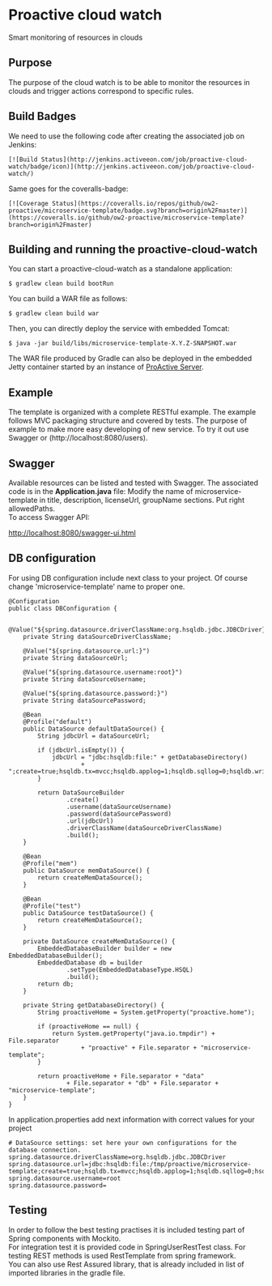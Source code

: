 # **Proactive cloud watch**
Smart monitoring of resources in clouds

## Purpose

The purpose of the cloud watch is to be able to monitor the resources in clouds and trigger actions correspond to specific rules.

## Build Badges

We need to use the following code after creating the associated job on Jenkins:
```
[![Build Status](http://jenkins.activeeon.com/job/proactive-cloud-watch/badge/icon)](http://jenkins.activeeon.com/job/proactive-cloud-watch/)
```

Same goes for the coveralls-badge:
```
[![Coverage Status](https://coveralls.io/repos/github/ow2-proactive/microservice-template/badge.svg?branch=origin%2Fmaster)](https://coveralls.io/github/ow2-proactive/microservice-template?branch=origin%2Fmaster)
```

## Building and running the proactive-cloud-watch

You can start a proactive-cloud-watch as a standalone application:
```
$ gradlew clean build bootRun
```

You can build a WAR file as follows:

```
$ gradlew clean build war
```

Then, you can directly deploy the service with embedded Tomcat:

```
$ java -jar build/libs/microservice-template-X.Y.Z-SNAPSHOT.war
```

The WAR file produced by Gradle can also be deployed in the embedded Jetty container started by an instance of [ProActive Server](https://github.com/ow2-proactive/scheduling).

## Example
The template is organized with a complete RESTful example. The example follows MVC packaging structure and covered by tests.
The purpose of example to make more easy developing of new service.
To try it out use Swagger or (http://localhost:8080/users).<br>

## Swagger

Available resources can be listed and tested with Swagger. The associated code is in the **Application.java** file:
Modify the name of microservice-template in title, description, licenseUrl, groupName sections. Put right allowedPaths.<br>
To access Swagger API:

[http://localhost:8080/swagger-ui.html](http://localhost:8080/swagger-ui.html)

## DB configuration

For using DB configuration include next class to your project.
Of course change 'microservice-template' name to proper one.

```
@Configuration
public class DBConfiguration {

    @Value("${spring.datasource.driverClassName:org.hsqldb.jdbc.JDBCDriver}")
    private String dataSourceDriverClassName;

    @Value("${spring.datasource.url:}")
    private String dataSourceUrl;

    @Value("${spring.datasource.username:root}")
    private String dataSourceUsername;

    @Value("${spring.datasource.password:}")
    private String dataSourcePassword;

    @Bean
    @Profile("default")
    public DataSource defaultDataSource() {
        String jdbcUrl = dataSourceUrl;

        if (jdbcUrl.isEmpty()) {
            jdbcUrl = "jdbc:hsqldb:file:" + getDatabaseDirectory()
                    + ";create=true;hsqldb.tx=mvcc;hsqldb.applog=1;hsqldb.sqllog=0;hsqldb.write_delay=false";
        }

        return DataSourceBuilder
                .create()
                .username(dataSourceUsername)
                .password(dataSourcePassword)
                .url(jdbcUrl)
                .driverClassName(dataSourceDriverClassName)
                .build();
    }

    @Bean
    @Profile("mem")
    public DataSource memDataSource() {
        return createMemDataSource();
    }

    @Bean
    @Profile("test")
    public DataSource testDataSource() {
        return createMemDataSource();
    }

    private DataSource createMemDataSource() {
        EmbeddedDatabaseBuilder builder = new EmbeddedDatabaseBuilder();
        EmbeddedDatabase db = builder
                .setType(EmbeddedDatabaseType.HSQL)
                .build();
        return db;
    }

    private String getDatabaseDirectory() {
        String proactiveHome = System.getProperty("proactive.home");

        if (proactiveHome == null) {
            return System.getProperty("java.io.tmpdir") + File.separator
                    + "proactive" + File.separator + "microservice-template";
        }

        return proactiveHome + File.separator + "data"
                + File.separator + "db" + File.separator + "microservice-template";
    }
}
```

In application.properties add next information with correct values for your project

```
# DataSource settings: set here your own configurations for the database connection.
spring.datasource.driverClassName=org.hsqldb.jdbc.JDBCDriver
spring.datasource.url=jdbc:hsqldb:file:/tmp/proactive/microservice-template;create=true;hsqldb.tx=mvcc;hsqldb.applog=1;hsqldb.sqllog=0;hsqldb.write_delay=false
spring.datasource.username=root
spring.datasource.password=
```

## Testing

In order to follow the best testing practises it is included testing part of Spring components with Mockito.<br>
For integration test it is provided code in SpringUserRestTest class. For testing REST methods is used RestTemplate from spring framework.<br>
You can also use Rest Assured library, that is already included in list of imported libraries in the gradle file.
